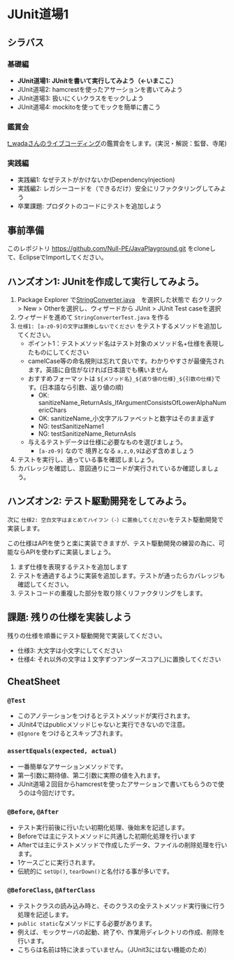 # JUnit道場1

## シラバス
### 基礎編
- **JUnit道場1: JUnitを書いて実行してみよう（←いまここ）**
- JUnit道場2: hamcrestを使ったアサーションを書いてみよう
- JUnit道場3: 扱いにくいクラスをモックしよう
- JUnit道場4: mockitoを使ってモックを簡単に書こう

### 鑑賞会
[t_wadaさんのライブコーディング](https://www.youtube.com/watch?v=Q-FJ3XmFlT8)の鑑賞会をします。(実況・解説：監督、寺尾)

### 実践編
- 実践編1: なぜテストがかけないか(DependencyInjection)
- 実践編2: レガシーコードを（できるだけ）安全にリファクタリングしてみよう
- 卒業課題: プロダクトのコードにテストを追加しよう

## 事前準備
このレポジトリ https://github.com/Null-PE/JavaPlayground.git
をcloneして、EclipseでImportしてください。

## ハンズオン1: JUnitを作成して実行してみよう。
1. Package Explorer で[StringConverter.java](../../src/main/java/day7/StringConverter.java)　を選択した状態で
   右クリック > New > Otherを選択し、ウィザードから JUnit > JUnit Test caseを選択
2. ウィザードを進めて `StringConverterTest.java` を作る
3. `仕様1: [a-z0-9]の文字は置換しないでください` をテストするメソッドを追加してください。
   - ポイント1：テストメソッド名はテスト対象のメソッド名+仕様を表現したものにしてください
   - camelCase等の命名規則は忘れて良いです。わかりやすさが最優先されます。英語に自信がなければ日本語でも構いません
   - おすすめフォーマットは `${メソッド名}_${返り値の仕様}_${引数の仕様}`です。(日本語なら引数、返り値の順)
     - OK: sanitizeName_ReturnAsIs_IfArgumentConsistsOfLowerAlphaNumericChars
     - OK: sanitizeName_小文字アルファベットと数字はそのまま返す
     - NG: testSanitizeName1
     - NG: testSanitizeName_ReturnAsIs
   - 与えるテストデータは仕様に必要なものを選びましょう。
     - `[a-z0-9]` なので 境界となる `a,z,0,9`は必ず含めましょう
4. テストを実行し、通っている事を確認しましょう。
5. カバレッジを確認し、意図通りにコードが実行されているか確認しましょう。

## ハンズオン2: テスト駆動開発をしてみよう。
次に `仕様2: 空白文字はまとめてハイフン（-）に置換してください`をテスト駆動開発で実装します。

この仕様はAPIを使うと楽に実装できますが、テスト駆動開発の練習の為に、可能ならAPIを使わずに実装しましょう。

1. まず仕様を表現するテストを追加します
2. テストを通過するように実装を追加します。テストが通ったらカバレッジも確認してください。
3. テストコードの重複した部分を取り除くリファクタリングをします。

## 課題: 残りの仕様を実装しよう
残りの仕様を順番にテスト駆動開発で実装してください。
- 仕様3: 大文字は小文字にしてください
- 仕様4: それ以外の文字は１文字ずつアンダースコア(_)に置換してください

## CheatSheet

### `@Test`
- このアノテーションをつけるとテストメソッドが実行されます。
- JUnit4ではpublicメソッドじゃないと実行できないので注意。
- `@Ignore` をつけるとスキップされます。

### `assertEquals(expected, actual)`
- 一番簡単なアサーションメソッドです。
- 第一引数に期待値、第二引数に実際の値を入れます。
- JUnit道場２回目からhamcrestを使ったアサーションで書いてもらうので使うのは今回だけです。

### `@Before`, `@After`
- テスト実行前後に行いたい初期化処理、後始末を記述します。
- Beforeでは主にテストメソッドに共通した初期化処理を行います
- Afterでは主にテストメソッドで作成したデータ、ファイルの削除処理を行います。
- 1ケースごとに実行されます。
- 伝統的に `setUp()`, `tearDown()`と名付ける事が多いです。

### `@BeforeClass`, `@AfterClass`
- テストクラスの読み込み時と、そのクラスの全テストメソッド実行後に行う処理を記述します。
- `public static`なメソッドにする必要があります。 
- 例えば、モックサーバの起動、終了や、作業用ディレクトリの作成、削除を行います。
- こちらは名前は特に決まっていません。（JUnit3にはない機能のため）